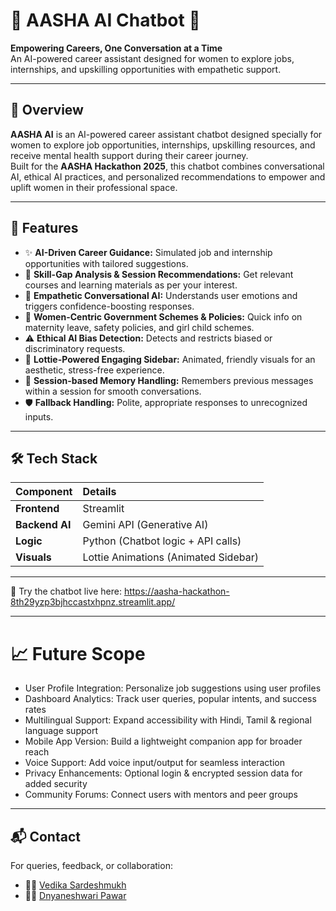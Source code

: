 # 🌸 AASHA AI Chatbot 🌸  
**Empowering Careers, One Conversation at a Time**  
An AI-powered career assistant designed for women to explore jobs, internships, and upskilling opportunities with empathetic support.

---
## 📖 Overview  

**AASHA AI** is an AI-powered career assistant chatbot designed specially for women to explore job opportunities, internships, upskilling resources, and receive mental health support during their career journey.  
Built for the **AASHA Hackathon 2025**, this chatbot combines conversational AI, ethical AI practices, and personalized recommendations to empower and uplift women in their professional space.

---

## 🚀 Features  

- ✨ **AI-Driven Career Guidance:** Simulated job and internship opportunities with tailored suggestions.
- 🎯 **Skill-Gap Analysis & Session Recommendations:** Get relevant courses and learning materials as per your interest.
- 💬 **Empathetic Conversational AI:** Understands user emotions and triggers confidence-boosting responses.
- 🌸 **Women-Centric Government Schemes & Policies:** Quick info on maternity leave, safety policies, and girl child schemes.
- ⚠️ **Ethical AI Bias Detection:** Detects and restricts biased or discriminatory requests.
- 🎨 **Lottie-Powered Engaging Sidebar:** Animated, friendly visuals for an aesthetic, stress-free experience.
- 📝 **Session-based Memory Handling:** Remembers previous messages within a session for smooth conversations.
- 🛡️ **Fallback Handling:** Polite, appropriate responses to unrecognized inputs.

---

## 🛠️ Tech Stack  

| Component     | Details                          |
|:--------------|:--------------------------------|
| **Frontend**   | Streamlit                        |
| **Backend AI** | Gemini API (Generative AI)        |
| **Logic**      | Python (Chatbot logic + API calls)|
| **Visuals**    | Lottie Animations (Animated Sidebar)|

---

🔗 Try the chatbot live here: https://aasha-hackathon-8th29yzp3bjhccastxhpnz.streamlit.app/

---

# 📈 Future Scope
- User Profile Integration: Personalize job suggestions using user profiles
- Dashboard Analytics: Track user queries, popular intents, and success rates
- Multilingual Support: Expand accessibility with Hindi, Tamil & regional language support
- Mobile App Version: Build a lightweight companion app for broader reach
- Voice Support: Add voice input/output for seamless interaction
- Privacy Enhancements: Optional login & encrypted session data for added security
- Community Forums: Connect users with mentors and peer groups

---

## 📬 Contact

For queries, feedback, or collaboration:

- 👩‍💻 [Vedika Sardeshmukh](https://github.com/Vedika-Sd)
- 👩‍💻 [Dnyaneshwari Pawar](https://github.com/dnyanesshwari)



